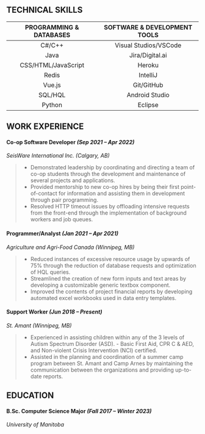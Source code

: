 ## TECHNICAL SKILLS

| **PROGRAMMING & DATABASES** | **SOFTWARE & DEVELOPMENT TOOLS** |
|:-----------------------:|:----------------------------:|
|          C#/C++         |     Visual Studios/VSCode    |
|           Java          |        Jira/Digital.ai       |
|   CSS/HTML/JavaScript   |            Heroku            |
|          Redis          |           IntelliJ           |
|          Vue.js         |          Git/GitHub          |
|         SQL/HQL         |        Android Studio        |
|          Python         |            Eclipse           |

## WORK EXPERIENCE

#### **Co-op Software Developer** _(Sep 2021 – Apr 2022)_
_SeisWare International Inc. (Calgary, AB)_
> - Demonstrated leadership by coordinating and directing a team of co-op students through the development and maintenance of several projects and applications.
> - Provided mentorship to new co-op hires by being their first point-of-contact for information and assisting them in development through pair programming.
> - Resolved HTTP timeout issues by offloading intensive requests from the front-end through the implementation of background workers and job queues.

#### **Programmer/Analyst** _(Jan 2021 – Apr 2021)_
_Agriculture and Agri-Food Canada (Winnipeg, MB)_
> - Reduced instances of excessive resource usage by upwards of 75% through the reduction of database requests and optimization of HQL queries.
> - Streamlined the creation of new form inputs and text areas by developing a customizable generic textbox component.
> - Improved the contents of project financial reports by developing automated excel workbooks used in data entry templates.

#### **Support Worker** _(Jun 2018 – Present)_
_St. Amant (Winnipeg, MB)_
> - Experienced in assisting children within any of the 3 levels of Autism Spectrum Disorder (ASD).
> 		- Basic First Aid, CPR C & AED, and Non-violent Crisis Intervention (NCI) certified.
> - Assisted in the planning and coordination of a summer camp program between St. Amant and Camp Arnes by maintaining the communication between the organizations and providing up-to-date reports.

## EDUCATION

#### **B.Sc. Computer Science Major** _(Fall 2017 – Winter 2023)_
_University of Manitoba_
